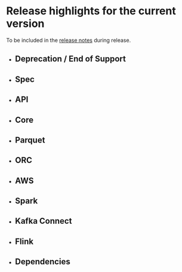 <!--
 - Licensed to the Apache Software Foundation (ASF) under one or more
 - contributor license agreements.  See the NOTICE file distributed with
 - this work for additional information regarding copyright ownership.
 - The ASF licenses this file to You under the Apache License, Version 2.0
 - (the "License"); you may not use this file except in compliance with
 - the License.  You may obtain a copy of the License at
 -
 -   http://www.apache.org/licenses/LICENSE-2.0
 -
 - Unless required by applicable law or agreed to in writing, software
 - distributed under the License is distributed on an "AS IS" BASIS,
 - WITHOUT WARRANTIES OR CONDITIONS OF ANY KIND, either express or implied.
 - See the License for the specific language governing permissions and
 - limitations under the License.
 -->

# Release highlights for the current version

To be included in the [release notes](../site/docs/releases.md) during release.
<!-- (Example style) - Spark: Remove Spark 3.3 support ([\#12279](https://github.com/apache/iceberg/pull/12279)) -->

* Deprecation / End of Support
    -
* Spec
    -
* API
    - 
* Core
    - 
* Parquet
    - 
* ORC
    - 
* AWS
    - 
* Spark
    - 
* Kafka Connect
    - 
* Flink
    - 
* Dependencies
    - 